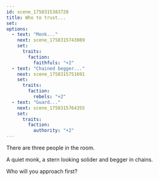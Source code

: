```yaml
---
id: scene_1758315383728
title: Who to trust...
set:
options:
  - text: "Monk..."
    next: scene_1758315743089
    set:
      traits:
        faction:
          faithfuls: "+2"
  - text: "Chained begger..."
    next: scene_1758315751691
    set:
      traits:
        faction:
          rebels: "+2"
  - text: "Guard..."
    next: scene_1758315764355
    set:
      traits:
        faction:
          authority: "+2"
---
```


There are three people in the room.

A quiet monk, a stern looking solider and begger in chains.

Who will you approach first?


